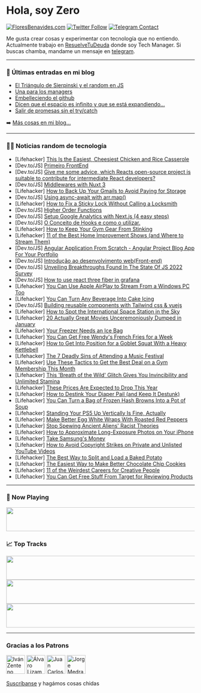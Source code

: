 # Hola, soy Zero

[![FloresBenavides.com](https://img.shields.io/website?down_message=oops&label=MiBlog&style=for-the-badge&up_message=online&url=https%3A%2F%2Ffloresbenavides.com)](https://floresbenavides.com) [![Twitter Follow](https://img.shields.io/twitter/follow/ZeroDragon?color=%231DA1F2&label=Follow&logo=twitter&logoColor=ffffff&style=for-the-badge)](https://twitter.com/zerodragon) [![Telegram Contact](https://img.shields.io/badge/escr%C3%ADbeme-ZeroDragon-%2326A5E4?style=for-the-badge&logo=telegram)](https://t.me/zerodragon)

Me gusta crear cosas y experimentar con tecnología que no entiendo.
Actualmente trabajo en [ResuelveTuDeuda](http://github.com/resuelve) donde soy Tech Manager.
Si buscas chamba, mandame un mensaje en [telegram](https://t.me/zerodragon).

---

### 📕 Últimas entradas en mi blog
<!-- BLOG-POST-LIST:START -->
- [El Triángulo de Sierpinski y el random en JS](https://floresbenavides.com/el-triangulo-de-sierpinski-y-el-random-en-js/)
- [Una para los managers](https://floresbenavides.com/una-para-los-managers/)
- [Embelleciendo el github](https://floresbenavides.com/embelleciendo-el-github/)
- [Dicen que el espacio es infinito y que se está expandiendo…](https://floresbenavides.com/dicen-que-el-espacio-es-infinito-y-que-se-esta-expandiendo/)
- [Salir de promesas sin el try/catch](https://floresbenavides.com/salir-de-promesas-sin-el-try-catch/)
<!-- BLOG-POST-LIST:END -->

➡️ [Más cosas en mi blog...](https://floresbenavides.com)

---

### 👨‍💻 Noticias random de tecnología
<!-- TECH-POSTS:START -->
- [Lifehacker] [This Is the Easiest, Cheesiest Chicken and Rice Casserole](https://lifehacker.com/this-is-the-easiest-cheesiest-chicken-and-rice-cassero-1849980622)
- [Dev.to/JS] [Primeiro FrontEnd](https://dev.to/isaacdel23/primeiro-frontend-gbf)
- [Dev.to/JS] [Give me some advice, which Reacts open-source project is suitable to contribute for intermediate React developers?](https://dev.to/fpaghar/give-me-some-advice-which-reacts-open-source-project-is-suitable-to-contribute-for-intermediate-react-developers-4d1m)
- [Dev.to/JS] [Middlewares with Nuxt 3](https://dev.to/guillaumeduhan/middlewares-with-nuxt-3-1581)
- [Lifehacker] [How to Back Up Your Gmails to Avoid Paying for Storage](https://lifehacker.com/how-to-back-up-your-gmails-to-avoid-paying-for-storage-1849979762)
- [Dev.to/JS] [Using async-await with arr.map&lpar;&rpar;](https://dev.to/satejbidvai/using-async-await-with-arrmap-587f)
- [Lifehacker] [How to Fix a Sticky Lock Without Calling a Locksmith](https://lifehacker.com/how-to-fix-a-sticky-lock-without-calling-a-locksmith-1849978387)
- [Dev.to/JS] [Higher Order Functions](https://dev.to/itsbrotherdan/higher-order-functions-3di0)
- [Dev.to/JS] [Setup Google Analytics with Next.js &lpar;4 easy steps&rpar;](https://dev.to/acidop/setup-google-analytics-with-nextjs-4-easy-steps-3140)
- [Dev.to/JS] [O Conceito de Hooks e como o utilizar.](https://dev.to/altencirsilvajr/o-conceito-de-hooks-e-como-o-utilizar-3fi7)
- [Lifehacker] [How to Keep Your Gym Gear From Stinking](https://lifehacker.com/how-to-keep-your-gym-gear-from-stinking-1849979797)
- [Lifehacker] [11 of the Best Home Improvement Shows &lpar;and Where to Stream Them&rpar;](https://lifehacker.com/11-of-the-best-home-improvement-shows-and-where-to-str-1849978367)
- [Dev.to/JS] [Angular Application From Scratch - Angular Project Blog App For Your Portfolio](https://dev.to/asma921208/angular-application-from-scratch-angular-project-blog-app-for-your-portfolio-58ab)
- [Dev.to/JS] [Introdução ao desenvolvimento web&lpar;Front-end&rpar;](https://dev.to/carmichaelf/introducao-ao-desenvolvimento-webfront-end-1pfi)
- [Dev.to/JS] [Unveiling Breakthroughs Found In The State Of JS 2022 Survey](https://dev.to/wiseai/unveiling-breakthroughs-found-in-the-state-of-js-2022-survey-4bkj)
- [Dev.to/JS] [How to use react three fiber in grafana](https://dev.to/jakovglavac/how-to-use-react-three-fiber-in-grafana-4ol3)
- [Lifehacker] [You Can Use Apple AirPlay to Stream From a Windows PC Too](https://lifehacker.com/you-can-use-apple-airplay-to-stream-from-a-windows-pc-t-1849978309)
- [Lifehacker] [You Can Turn Any Beverage Into Cake Icing](https://lifehacker.com/you-can-turn-any-beverage-into-cake-icing-1849976961)
- [Dev.to/JS] [Building reusable components with Tailwind css &amp; vuejs](https://dev.to/tailland_/building-reusable-components-with-tailwind-css-vuejs-4a84)
- [Lifehacker] [How to Spot the International Space Station in the Sky](https://lifehacker.com/how-to-spot-the-international-space-station-in-the-sky-1849978203)
- [Lifehacker] [20 Actually Great Movies Unceremoniously Dumped in January](https://lifehacker.com/20-actually-great-movies-unceremoniously-dumped-in-janu-1849970338)
- [Lifehacker] [Your Freezer Needs an Ice Bag](https://lifehacker.com/your-freezer-needs-an-ice-bag-1849977432)
- [Lifehacker] [You Can Get Free Wendy&#39;s French Fries for a Week](https://lifehacker.com/you-can-get-free-wendys-french-fries-for-a-week-1849977152)
- [Lifehacker] [How to Get Into Position for a Goblet Squat With a Heavy Kettlebell](https://lifehacker.com/how-to-get-into-position-for-a-goblet-squat-with-a-heav-1849976206)
- [Lifehacker] [The 7 Deadly Sins of Attending a Music Festival](https://lifehacker.com/the-7-deadly-sins-of-attending-a-music-festival-1849977106)
- [Lifehacker] [Use These Tactics to Get the Best Deal on a Gym Membership This Month](https://lifehacker.com/use-these-tactics-to-get-the-best-deal-on-a-gym-members-1849976904)
- [Lifehacker] [This &#39;Breath of the Wild&#39; Glitch Gives You Invincibility and Unlimited Stamina](https://lifehacker.com/this-breath-of-the-wild-glitch-gives-you-invincibility-1849976022)
- [Lifehacker] [These Prices Are Expected to Drop This Year](https://lifehacker.com/these-prices-are-expected-to-drop-this-year-1849976190)
- [Lifehacker] [How to Destink Your Diaper Pail &lpar;and Keep It Destunk&rpar;](https://lifehacker.com/how-to-destink-your-diaper-pail-and-keep-it-destunk-1849975562)
- [Lifehacker] [You Can Turn a Bag of Frozen Hash Browns Into a Pot of Soup](https://lifehacker.com/you-can-turn-a-bag-of-frozen-hash-browns-into-a-pot-of-1849975944)
- [Lifehacker] [Standing Your PS5 Up Vertically Is Fine, Actually](https://lifehacker.com/standing-your-ps5-up-vertically-is-fine-actually-1849975426)
- [Lifehacker] [Make Better Egg White Wraps With Roasted Red Peppers](https://lifehacker.com/make-better-egg-white-wraps-with-roasted-red-peppers-1849975927)
- [Lifehacker] [Stop Spewing Ancient Aliens&#39; Racist Theories](https://lifehacker.com/stop-spewing-ancient-aliens-racist-theories-1849975831)
- [Lifehacker] [How to Approximate Long-Exposure Photos on Your iPhone](https://lifehacker.com/how-to-approximate-long-exposure-photos-on-your-iphone-1849974985)
- [Lifehacker] [Take Samsung&#39;s Money](https://lifehacker.com/take-samsungs-money-1849974910)
- [Lifehacker] [How to Avoid Copyright Strikes on Private and Unlisted YouTube Videos](https://lifehacker.com/how-to-avoid-copyright-strikes-on-private-and-unlisted-1849972221)
- [Lifehacker] [The Best Way to Split and Load a Baked Potato](https://lifehacker.com/the-best-way-to-split-and-load-a-baked-potato-1849971671)
- [Lifehacker] [The Easiest Way to Make Better Chocolate Chip Cookies](https://lifehacker.com/the-easiest-way-to-make-better-chocolate-chip-cookies-1849971632)
- [Lifehacker] [11 of the Weirdest Careers for Creative People](https://lifehacker.com/11-of-the-weirdest-careers-for-creative-people-1849973103)
- [Lifehacker] [You Can Get Free Stuff From Target for Reviewing Products](https://lifehacker.com/you-can-get-free-stuff-from-target-for-reviewing-produc-1849972037)<!-- TECH-POSTS:END -->

---

### 🎵 Now Playing
<a href="https://spotify-now-playing-dun.vercel.app/now-playing?open"><img src="https://spotify-now-playing-dun.vercel.app/now-playing" width="540" height="64"></a>

### 📈 Top Tracks
<a href="https://spotify-now-playing-dun.vercel.app/top-tracks?i=1&open"><img src="https://spotify-now-playing-dun.vercel.app/top-tracks?i=1" width="540" height="64"></a>
<a href="https://spotify-now-playing-dun.vercel.app/top-tracks?i=2&open"><img src="https://spotify-now-playing-dun.vercel.app/top-tracks?i=2" width="540" height="64"></a>
<a href="https://spotify-now-playing-dun.vercel.app/top-tracks?i=3&open"><img src="https://spotify-now-playing-dun.vercel.app/top-tracks?i=3" width="540" height="64"></a>

---

### Gracias a los Patrons
[<img src="https://avatars.githubusercontent.com/u/243380?v=4" alt="Iván Zenteno" width="50px">](https://github.com/k001) [<img src="https://avatars.githubusercontent.com/u/19955639?v=4" alt="Álvaro Lizama" width="50px">](https://github.com/alvarolizama) [<img src="https://avatars.githubusercontent.com/u/2718753?v=4" alt="Juan Carlos Ruiz" width="50px">](https://github.com/JuanCrg90) [<img src="https://avatars.githubusercontent.com/u/37025?v=4" alt="Jorge Medrano" width="50px">](https://github.com/h1pp1e) 

[Suscríbanse](https://www.patreon.com/zerodragon) y hagámos cosas chidas
